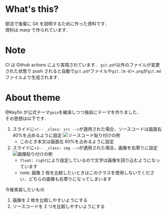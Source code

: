 # What's this?

部活で後輩に Git を説明するために作った資料です．  
資料は marp で作られています．

# Note

CI は Github actions により実現されています．
`git.pdf`以外のファイルが変更された状態で push されると自動で`git.pdf`ファイルや`git.[0-9]+.png`が`git.md`ファイルより生成されます．

# About theme

@Key5n が公式テーマ`gaia`を継承しつつ独自にテーマを作りました．  
その思想は以下です．

1. スライドに`<!-- _class: src -->`が適用された場合，ソースコードは画面右 40%を占めるように設定
   ![ソースコード貼り付けの例](https://github.com/Key5n/C0de-Textbook/blob/Key5n/main/git.004.png?raw=true)
   - このとき本文は画面左 60%を占めるように設定
1. スライドに`<1-- _class: img -->`が適用された場合，画像を右寄りに設定
   ![画像貼り付けの例](https://github.com/Key5n/C0de-Textbook/blob/Key5n/main/git.003.png?raw=true)
   - `float: right`により設定しているので文字は画像を回り込むようになっています
   - note: 画像 2 枚を比較したいときはこのクラスを使用しないでください．どちらの画像も右寄りになってしまいます

今後実装したいもの

1. 画像を 2 枚を比較しやすいようにする
1. ソースコードを 2 つを比較しやすいようにする
